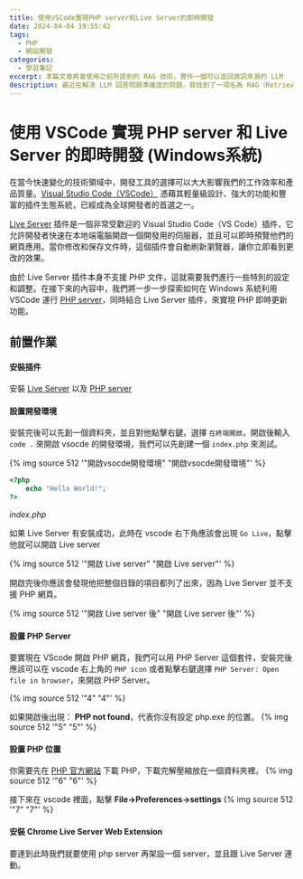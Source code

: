 ```yaml
---
title: 使用VSCode實現PHP server和Live Server的即時開發
date: 2024-04-04 19:55:43
tags:
  - PHP
  - 網站開發
categories:
  - 學習筆記
excerpt: 本篇文章將會使用之前所提到的 RAG 技術，實作一個可以返回資訊來源的 LLM
description: 最近在解決 LLM 回答問題準確度的問題，我找到了一項名為 RAG（Retrieval-Augmented Generation）的技術，這是一種旨在提升大型語言模型回答品質的方法。 RAG 通過先行檢索相關資料，然後基於這些資料生成回答，這種方式不僅可以增強了模型的回答能力，還提供了一種機制來追溯資訊源頭。
---
```


# 使用 VSCode 實現 PHP server 和 Live Server 的即時開發 (Windows系統)

在當今快速變化的技術領域中，開發工具的選擇可以大大影響我們的工作效率和產品質量。[Visual Studio Code（VSCode）](https://code.visualstudio.com/) 憑藉其輕量級設計、強大的功能和豐富的插件生態系統，已經成為全球開發者的首選之一。

[Live Server](https://marketplace.visualstudio.com/items?itemName=ritwickdey.LiveServer) 插件是一個非常受歡迎的 Visual Studio Code（VS Code）插件，它允許開發者快速在本地端電腦開啟一個開發用的伺服器，並且可以即時預覽他們的網頁應用。當你修改和保存文件時，這個插件會自動刷新瀏覽器，讓你立即看到更改的效果。 

由於 Live Server 插件本身不支援 PHP 文件，這就需要我們進行一些特別的設定和調整。在接下來的內容中，我們將一步一步探索如何在 Windows 系統利用 VSCode 運行 [PHP server](https://marketplace.visualstudio.com/items?itemName=brapifra.phpserver)，同時結合 Live Server 插件，來實現 PHP 即時更新功能。

## 前置作業
#### 安裝插件
安裝 [Live Server](https://marketplace.visualstudio.com/items?itemName=ritwickdey.LiveServer) 以及 [PHP server](https://marketplace.visualstudio.com/items?itemName=brapifra.phpserver)

#### 設置開發環境
安裝完後可以先創一個資料夾，並且對他點擊右鍵，選擇 `在終端開啟`，開啟後輸入 `code .` 來開啟 vsocde 的開發環境，我們可以先創建一個 `index.php` 來測試。

{% img source 512  '"開啟vsocde開發環境" "開啟vsocde開發環境"' %}

```php
<?php
    echo "Hello World!";
?>
```
*index.php*

如果 Live Server 有安裝成功，此時在 vscode 右下角應該會出現 `Go Live`，點擊他就可以開啟 Live server

{% img source 512  '"開啟 Live server" "開啟 Live server"' %}

開啟完後你應該會發現他把整個目錄的項目都列了出來，因為 Live Server 並不支援 PHP 網頁。

{% img source 512  '"開啟 Live server 後" "開啟 Live server 後"' %}

#### 設置 PHP Server
要實現在 VScode 開啟 PHP 網頁，我們可以用 PHP Server 這個套件，安裝完後應該可以在 vscode 右上角的 `PHP icon` 或者點擊右鍵選擇 `PHP Server: Open file in browser`，來開啟 PHP Server。

{% img source 512  '"4" "4"' %}

如果開啟後出現： **PHP not found**，代表你沒有設定 php.exe 的位置。
{% img source 512  '"5" "5"' %}

#### 設置 PHP 位置
你需要先在 [PHP 官方網站](https://windows.php.net/download#php-8.3) 下載 PHP，下載完解壓縮放在一個資料夾裡。
{% img source 512  '"6" "6"' %}

接下來在 vscode 裡面，點擊 **File->Preferences->settings**
{% img source 512  '"7" "7"' %}


#### 安裝 Chrome Live Server Web Extension
要達到此時我們就要使用 php server 再架設一個 server，並且跟 Live Server 連動。